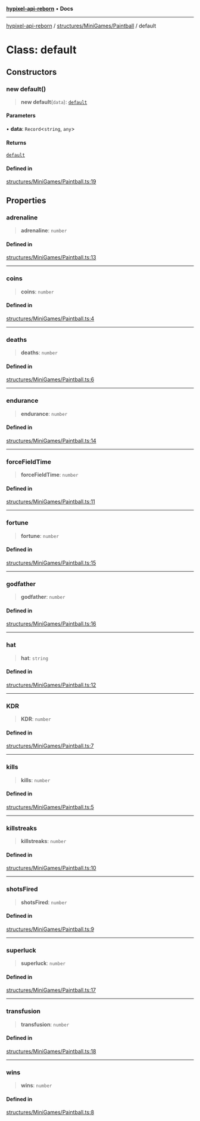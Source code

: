 [**hypixel-api-reborn**](../../../../README.md) • **Docs**

***

[hypixel-api-reborn](../../../../modules.md) / [structures/MiniGames/Paintball](../README.md) / default

# Class: default

## Constructors

### new default()

> **new default**(`data`): [`default`](default.md)

#### Parameters

• **data**: `Record`\<`string`, `any`\>

#### Returns

[`default`](default.md)

#### Defined in

[structures/MiniGames/Paintball.ts:19](https://github.com/Kathund/REBORN-docs-TEST/blob/226e7f6a62bb6bca87ef0828ac84e9098d59f860/src/structures/MiniGames/Paintball.ts#L19)

## Properties

### adrenaline

> **adrenaline**: `number`

#### Defined in

[structures/MiniGames/Paintball.ts:13](https://github.com/Kathund/REBORN-docs-TEST/blob/226e7f6a62bb6bca87ef0828ac84e9098d59f860/src/structures/MiniGames/Paintball.ts#L13)

***

### coins

> **coins**: `number`

#### Defined in

[structures/MiniGames/Paintball.ts:4](https://github.com/Kathund/REBORN-docs-TEST/blob/226e7f6a62bb6bca87ef0828ac84e9098d59f860/src/structures/MiniGames/Paintball.ts#L4)

***

### deaths

> **deaths**: `number`

#### Defined in

[structures/MiniGames/Paintball.ts:6](https://github.com/Kathund/REBORN-docs-TEST/blob/226e7f6a62bb6bca87ef0828ac84e9098d59f860/src/structures/MiniGames/Paintball.ts#L6)

***

### endurance

> **endurance**: `number`

#### Defined in

[structures/MiniGames/Paintball.ts:14](https://github.com/Kathund/REBORN-docs-TEST/blob/226e7f6a62bb6bca87ef0828ac84e9098d59f860/src/structures/MiniGames/Paintball.ts#L14)

***

### forceFieldTime

> **forceFieldTime**: `number`

#### Defined in

[structures/MiniGames/Paintball.ts:11](https://github.com/Kathund/REBORN-docs-TEST/blob/226e7f6a62bb6bca87ef0828ac84e9098d59f860/src/structures/MiniGames/Paintball.ts#L11)

***

### fortune

> **fortune**: `number`

#### Defined in

[structures/MiniGames/Paintball.ts:15](https://github.com/Kathund/REBORN-docs-TEST/blob/226e7f6a62bb6bca87ef0828ac84e9098d59f860/src/structures/MiniGames/Paintball.ts#L15)

***

### godfather

> **godfather**: `number`

#### Defined in

[structures/MiniGames/Paintball.ts:16](https://github.com/Kathund/REBORN-docs-TEST/blob/226e7f6a62bb6bca87ef0828ac84e9098d59f860/src/structures/MiniGames/Paintball.ts#L16)

***

### hat

> **hat**: `string`

#### Defined in

[structures/MiniGames/Paintball.ts:12](https://github.com/Kathund/REBORN-docs-TEST/blob/226e7f6a62bb6bca87ef0828ac84e9098d59f860/src/structures/MiniGames/Paintball.ts#L12)

***

### KDR

> **KDR**: `number`

#### Defined in

[structures/MiniGames/Paintball.ts:7](https://github.com/Kathund/REBORN-docs-TEST/blob/226e7f6a62bb6bca87ef0828ac84e9098d59f860/src/structures/MiniGames/Paintball.ts#L7)

***

### kills

> **kills**: `number`

#### Defined in

[structures/MiniGames/Paintball.ts:5](https://github.com/Kathund/REBORN-docs-TEST/blob/226e7f6a62bb6bca87ef0828ac84e9098d59f860/src/structures/MiniGames/Paintball.ts#L5)

***

### killstreaks

> **killstreaks**: `number`

#### Defined in

[structures/MiniGames/Paintball.ts:10](https://github.com/Kathund/REBORN-docs-TEST/blob/226e7f6a62bb6bca87ef0828ac84e9098d59f860/src/structures/MiniGames/Paintball.ts#L10)

***

### shotsFired

> **shotsFired**: `number`

#### Defined in

[structures/MiniGames/Paintball.ts:9](https://github.com/Kathund/REBORN-docs-TEST/blob/226e7f6a62bb6bca87ef0828ac84e9098d59f860/src/structures/MiniGames/Paintball.ts#L9)

***

### superluck

> **superluck**: `number`

#### Defined in

[structures/MiniGames/Paintball.ts:17](https://github.com/Kathund/REBORN-docs-TEST/blob/226e7f6a62bb6bca87ef0828ac84e9098d59f860/src/structures/MiniGames/Paintball.ts#L17)

***

### transfusion

> **transfusion**: `number`

#### Defined in

[structures/MiniGames/Paintball.ts:18](https://github.com/Kathund/REBORN-docs-TEST/blob/226e7f6a62bb6bca87ef0828ac84e9098d59f860/src/structures/MiniGames/Paintball.ts#L18)

***

### wins

> **wins**: `number`

#### Defined in

[structures/MiniGames/Paintball.ts:8](https://github.com/Kathund/REBORN-docs-TEST/blob/226e7f6a62bb6bca87ef0828ac84e9098d59f860/src/structures/MiniGames/Paintball.ts#L8)
